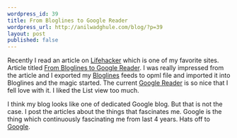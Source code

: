 ```yaml
---
wordpress_id: 39
title: From Bloglines to Google Reader
wordpress_url: http://anilwadghule.com/blog/?p=39
layout: post
published: false
---
```

<p>Recently I read an article on <a href="http://lifehacker.com">Lifehacker</a> which is one of my favorite sites. Article titled <a href="http://www.lifehacker.com/software/google-reader/geek-to-live-from-bloglines-to-google-reader-205786.php" target="_blank">From Bloglines to Google Reader</a>. I was really impressed from the article and I exported my <a href="http://bloglines.com" target="_blank">Bloglines</a> feeds to opml file and imported it into Bloglines and the magic started.&nbsp;The current <a href="http://google.com/reader" target="_blank">Google Reader</a> is so nice that I fell love with it. I liked the List view too much. </p> <p>I think my blog&nbsp;looks like one of dedicated Google blog. But that is not the case. I post the articles about the things that fascinates me. Google is the thing which continuously fascinating me from last 4 years. Hats off to <a href="http://google.com">Google</a>.</p>
